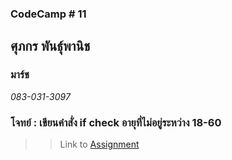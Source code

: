 ### CodeCamp # 11  

## **ศุภกร พันธุ์พานิช**  
### มาร์ช
*083-031-3097*  

### โจทย์ : เขียนคำสั่ง if check อายุที่ไม่อยู่ระหว่าง 18-60

>> Link to [Assignment]()